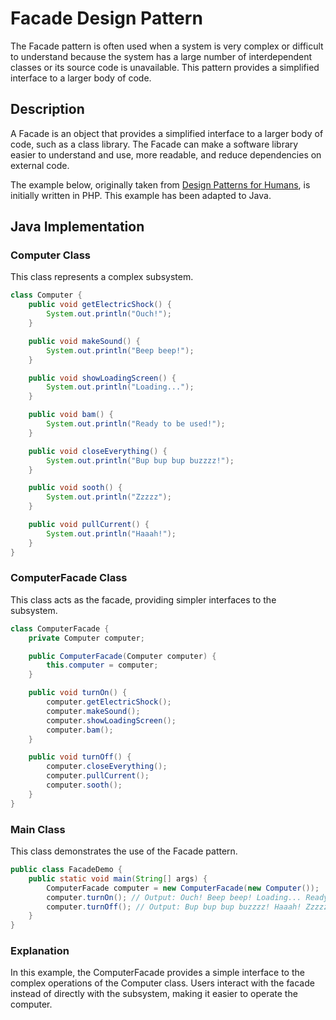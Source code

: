 # Facade Design Pattern

The Facade pattern is often used when a system is very complex or difficult to understand because the system has a large number of interdependent classes or its source code is unavailable. This pattern provides a simplified interface to a larger body of code.

## Description

A Facade is an object that provides a simplified interface to a larger body of code, such as a class library. The Facade can make a software library easier to understand and use, more readable, and reduce dependencies on external code.

The example below, originally taken from [Design Patterns for Humans](https://github.com/kamranahmedse/design-patterns-for-humans), is initially written in PHP. This example has been adapted to Java.

## Java Implementation

### Computer Class

This class represents a complex subsystem.

```java
class Computer {
    public void getElectricShock() {
        System.out.println("Ouch!");
    }

    public void makeSound() {
        System.out.println("Beep beep!");
    }

    public void showLoadingScreen() {
        System.out.println("Loading...");
    }

    public void bam() {
        System.out.println("Ready to be used!");
    }

    public void closeEverything() {
        System.out.println("Bup bup bup buzzzz!");
    }

    public void sooth() {
        System.out.println("Zzzzz");
    }

    public void pullCurrent() {
        System.out.println("Haaah!");
    }
}
```

### ComputerFacade Class

This class acts as the facade, providing simpler interfaces to the subsystem.

```java
class ComputerFacade {
    private Computer computer;

    public ComputerFacade(Computer computer) {
        this.computer = computer;
    }

    public void turnOn() {
        computer.getElectricShock();
        computer.makeSound();
        computer.showLoadingScreen();
        computer.bam();
    }

    public void turnOff() {
        computer.closeEverything();
        computer.pullCurrent();
        computer.sooth();
    }
}
```

### Main Class

This class demonstrates the use of the Facade pattern.

```java
public class FacadeDemo {
    public static void main(String[] args) {
        ComputerFacade computer = new ComputerFacade(new Computer());
        computer.turnOn(); // Output: Ouch! Beep beep! Loading... Ready to be used!
        computer.turnOff(); // Output: Bup bup bup buzzzz! Haaah! Zzzzz
    }
}
```

### Explanation

In this example, the ComputerFacade provides a simple interface to the complex operations of the Computer class. Users interact with the facade instead of directly with the subsystem, making it easier to operate the computer.
